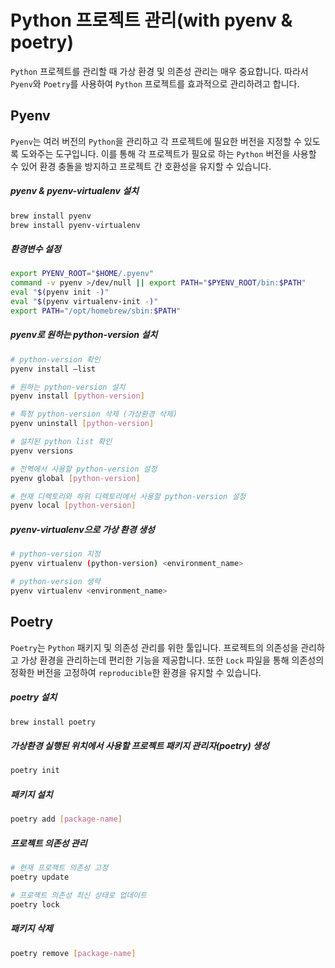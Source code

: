 # Python 프로젝트 관리(with pyenv & poetry)

`Python` 프로젝트를 관리할 때 가상 환경 및 의존성 관리는 매우 중요합니다. 따라서 `Pyenv`와 `Poetry`를 사용하여 `Python` 프로젝트를 효과적으로 관리하려고 합니다.

## Pyenv

`Pyenv`는 여러 버전의 `Python`을 관리하고 각 프로젝트에 필요한 버전을 지정할 수 있도록 도와주는 도구입니다. 이를 통해 각 프로젝트가 필요로 하는 `Python` 버전을 사용할 수 있어 환경 충돌을 방지하고 프로젝트 간 호환성을 유지할 수 있습니다.

##### pyenv & pyenv-virtualenv 설치

```bash
brew install pyenv
brew install pyenv-virtualenv
```

##### 환경변수 설정

```bash
export PYENV_ROOT="$HOME/.pyenv"
command -v pyenv >/dev/null || export PATH="$PYENV_ROOT/bin:$PATH"
eval "$(pyenv init -)"
eval "$(pyenv virtualenv-init -)"
export PATH="/opt/homebrew/sbin:$PATH"
```

##### pyenv로 원하는 python-version 설치

```bash
# python-version 확인
pyenv install —list

# 원하는 python-version 설치
pyenv install [python-version]

# 특정 python-version 삭제 (가상환경 삭제)
pyenv uninstall [python-version]

# 설치된 python list 확인
pyenv versions

# 전역에서 사용할 python-version 설정
pyenv global [python-version]

# 현재 디렉토리와 하위 디렉토리에서 사용할 python-version 설정
pyenv local [python-version]
```

##### pyenv-virtualenv으로 가상 환경 생성

```bash
# python-version 지정
pyenv virtualenv (python-version) <environment_name>

# python-version 생략
pyenv virtualenv <environment_name>
```

## Poetry

`Poetry`는 `Python` 패키지 및 의존성 관리를 위한 툴입니다. 프로젝트의 의존성을 관리하고 가상 환경을 관리하는데 편리한 기능을 제공합니다. 또한 `Lock` 파일을 통해 의존성의 정확한 버전을 고정하여 `reproducible`한 환경을 유지할 수 있습니다.

##### poetry 설치

```bash
brew install poetry
```

##### 가상환경 실행된 위치에서 사용할 프로젝트 패키지 관리자(poetry) 생성

```bash
poetry init
```

##### 패키지 설치

```bash
poetry add [package-name]
```

##### 프로젝트 의존성 관리

```bash
# 현재 프로젝트 의존성 고정
poetry update

# 프로젝트 의존성 최신 상태로 업데이트
poetry lock
```

##### 패키지 삭제

```bash
poetry remove [package-name]
```
